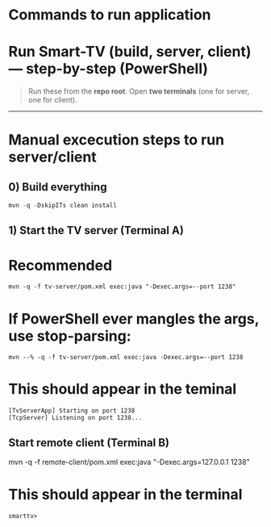# Commands to run application

# Run Smart-TV (build, server, client) — step-by-step (PowerShell)

> Run these from the **repo root**. Open **two terminals** (one for server, one for client).

---

# Manual excecution steps to run server/client

## 0) Build everything
```powershell
mvn -q -DskipITs clean install
```

## 1) Start the TV server (Terminal A)
# Recommended
```
mvn -q -f tv-server/pom.xml exec:java "-Dexec.args=--port 1238"
```

# If PowerShell ever mangles the args, use stop-parsing:
```
mvn --% -q -f tv-server/pom.xml exec:java -Dexec.args=--port 1238
```

# This should appear in the teminal
```
[TvServerApp] Starting on port 1238
[TcpServer] Listening on port 1238...
```

## Start remote client (Terminal B)
mvn -q -f remote-client/pom.xml exec:java "-Dexec.args=127.0.0.1 1238"

# This should appear in the terminal
```
smarttv>
```
